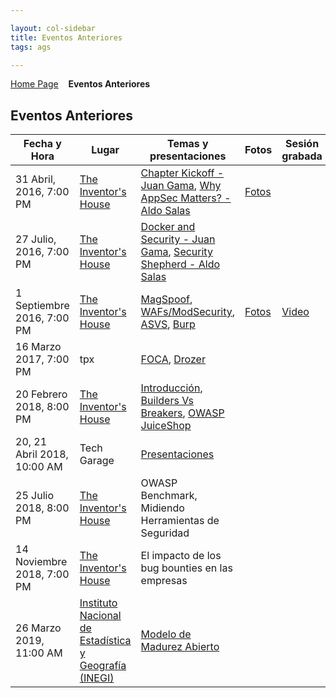 ```yaml
---

layout: col-sidebar
title: Eventos Anteriores
tags: ags

---
```


[Home Page](index.md)
&nbsp;&nbsp;&nbsp;<strong>Eventos Anteriores</strong>

## Eventos Anteriores

| Fecha y Hora | Lugar | Temas y presentaciones | Fotos | Sesión grabada |
| - | - | - | - | - |
| 31 Abril, 2016, 7:00 PM | [The Inventor's House](https://www.google.com.mx/maps/place/The+Inventor's+House/@21.9008969,-102.3185788,17z/data=!3m1!4b1!4m2!3m1!1s0x8429ee8836a23da9:0x3db4cc1feb784d6d?hl=en) | [Chapter Kickoff - Juan Gama](/www-pdf-archive/OWAS-AGS-Kickoff.pdf), [Why AppSec Matters? - Aldo Salas](/www-pdf-archive/Ags_Local_Chapter_1.pdf)  | [Fotos](https://www.facebook.com/permalink.php?story_fbid=1062744117130910&id=1052881434783845) | |
| 27 Julio, 2016, 7:00 PM | [The Inventor's House](https://www.google.com.mx/maps/place/The+Inventor's+House/@21.9008969,-102.3185788,17z/data=!3m1!4b1!4m2!3m1!1s0x8429ee8836a23da9:0x3db4cc1feb784d6d?hl=en) | [Docker and Security - Juan Gama](/www-pdf-archive/OWASP_Ags_Chapter_Meeting_02.pdf), [Security Shepherd - Aldo Salas](/www-pdf-archive/Ags_Local_Chapter_ShepHerd.pdf)  | | |
| 1 Septiembre 2016, 7:00 PM | [The Inventor's House](https://www.google.com.mx/maps/place/The+Inventor's+House/@21.9008969,-102.3185788,17z/data=!3m1!4b1!4m2!3m1!1s0x8429ee8836a23da9:0x3db4cc1feb784d6d?hl=en) | [MagSpoof](/www-pdf-archive/OWASP_AGS_MagSpoof.pdf), [WAFs/ModSecurity](/www-pdf-archive/OWASP_AGS_WAF_2016.pdf), [ASVS](/www-pdf-archive/OWASP_AGS_ASVS_2016.pdf), [Burp](/www-pdf-archive/OWASP_AGS_Burp_2016.pdf) | [Fotos](https://www.facebook.com/OWASPAguascalientes/photos/?tab=album&album_id=1187290138009640) | [Video](http://youtu.be/uVqKIsIOOb4) |
| 16 Marzo 2017, 7:00 PM  | tpx  | [FOCA](https://www.owasp.org/images/8/8b/FOCA_Owasp.pptx), [Drozer](https://www.owasp.org/images/3/36/Drozer_pentesting.pptx) | | |
| 20 Febrero 2018, 8:00 PM | [The Inventor's House](https://www.google.com.mx/maps/place/The+Inventor's+House/@21.9008969,-102.3185788,17z/data=!3m1!4b1!4m2!3m1!1s0x8429ee8836a23da9:0x3db4cc1feb784d6d?hl=en) | [Introducción](/www-pdf-archive/Ags_Local_Chapter_-_Feb_2018.pdf), [Builders Vs Breakers](/www-pdf-archive/Ags_Local_Chapter_-_Builders_vs_Breakers.pdf), [OWASP JuiceShop](/www-pdf-archive/Ags_Local_Chapter_-_JuiceShop.pdf)  | | |
| 20, 21 Abril 2018, 10:00 AM | Tech Garage  | [Presentaciones](https://drive.google.com/drive/folders/1swnY2CHWaW26qXEOpRExjJmv8GB-Es-0?usp=sharing) | | |
| 25 Julio 2018, 8:00 PM  | [The Inventor's House](https://www.google.com.mx/maps/place/The+Inventor's+House/@21.9008969,-102.3185788,17z/data=!3m1!4b1!4m2!3m1!1s0x8429ee8836a23da9:0x3db4cc1feb784d6d?hl=en) | OWASP Benchmark, Midiendo Herramientas de Seguridad  | | |
| 14 Noviembre 2018, 7:00 PM | [The Inventor's House](https://www.google.com.mx/maps/place/The+Inventor's+House/@21.9008969,-102.3185788,17z/data=!3m1!4b1!4m2!3m1!1s0x8429ee8836a23da9:0x3db4cc1feb784d6d?hl=en) | El impacto de los bug bounties en las empresas | | |
| 26 Marzo 2019, 11:00 AM  | [Instituto Nacional de Estadística y Geografía (INEGI)](https://goo.gl/maps/DDA9AQob8gVWcsBu7) | [Modelo de Madurez Abierto](/www-pdf-archive/OWASPAGS_SAMM_2019-2.pdf)  | | |

